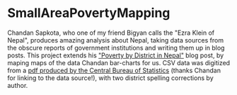 SmallAreaPovertyMapping
===

Chandan Sapkota, who one of my friend Bigyan calls the "Ezra Klein of Nepal", produces amazing analysis about Nepal, taking data sources from the obscure reports of government institutions and writing them up in blog posts. This project extends his ["Poverty by District in Nepal"](http://sapkotac.blogspot.com/2013/07/poverty-by-district-in-nepal.html) blog post, by maping maps of the data Chandan bar-charts for us. CSV data was digitized from a [pdf produced by the Central Bureau of Statistics](http://cbs.gov.np/wp-content/uploads/2014/06/Small%20Area%20Estimates%20of%20Poverty,%202011.pdf) (thanks Chandan for linking to the data source!), with two district spelling corrections by author.
